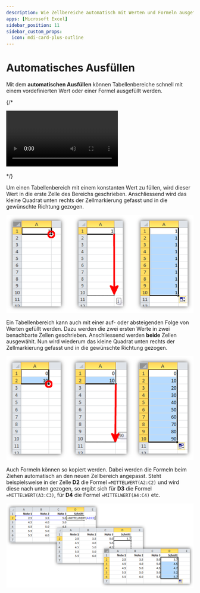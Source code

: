 ```yaml
---
description: Wie Zellbereiche automatisch mit Werten und Formeln ausgefüllt werden können.
apps: [Microsoft Excel]
sidebar_position: 11
sidebar_custom_props:
  icon: mdi-card-plus-outline
---
```


# Automatisches Ausfüllen




Mit dem **automatischen Ausfüllen** können Tabellenbereiche schnell mit einem vordefinierten Wert oder einer Formel ausgefüllt werden.

{/*

<vue-plyr>
  <video controls>
    <source src="./auto-ausfuellen.mp4" type="video/mp4"/>
  </video>
</vue-plyr>

*/}


Um einen Tabellenbereich mit einem konstanten Wert zu füllen, wird dieser Wert in die erste Zelle des Bereichs geschrieben. Anschliessend wird das kleine Quadrat unten rechts der Zellmarkierung gefasst und in die gewünschte Richtung gezogen.

![Automatisches Ausfüllen mit einem konstanten Wert](./fill.png)

Ein Tabellenbereich kann auch mit einer auf- oder absteigenden Folge von Werten gefüllt werden. Dazu werden die zwei ersten Werte in zwei benachbarte Zellen geschrieben. Anschliessend werden **beide** Zellen ausgewählt. Nun wird wiederum das kleine Quadrat unten rechts der Zellmarkierung gefasst und in die gewünschte Richtung gezogen.

![Automatisches Ausfüllen mit einer Differenz](./fill-diff.png)

Auch Formeln können so kopiert werden. Dabei werden die Formeln beim Ziehen automatisch an den neuen Zellbereich angepasst. Steht beispielsweise in der Zelle **D2** die Formel `=MITTELWERT(A2:C2)` und wird diese nach unten gezogen, so ergibt sich für **D3** die Formel `=MITTELWERT(A3:C3)`, für **D4** die Formel `=MITTELWERT(A4:C4)` etc.

![Automatisches Ausfüllen mit einer Formel](./fill-formula.png)

